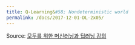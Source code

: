 ```yaml
---
title: Q-Learning&#58; Nondeterministic world
permalink: /docs/2017-12-01-DL-2x05/
---
```


Source: [모두를 위한 머신러닝과 딥러닝 강의](http://hunkim.github.io/ml/)
<script>
	embedPDF({url:'http://hunkim.github.io/ml/RL/rl05.pdf', height:'638px', id:0});
	embedPDF({url:'http://hunkim.github.io/ml/RL/rl-l05.pdf', height:'638px', id:1});
</script>